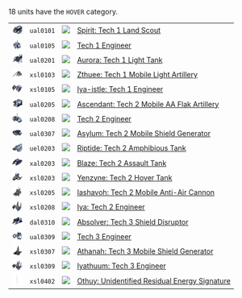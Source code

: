 18 units have the <code>HOVER</code> category.
<table>
    <tr>
        <td><a href="UAL0101"><img src="icons/units/UAL0101_icon.png" width="21px" /></a></td>
        <td><code>ual0101</code></td>
        <td><a href="Forged Alliance Forever"><img src="icons/mods/mod.png" width="21px" /></a></td>
        <td><a href="UAL0101">Spirit: Tech 1 Land Scout</a></td>
    </tr>
    <tr>
        <td><a href="UAL0105"><img src="icons/units/UAL0105_icon.png" width="21px" /></a></td>
        <td><code>ual0105</code></td>
        <td><a href="Forged Alliance Forever"><img src="icons/mods/mod.png" width="21px" /></a></td>
        <td><a href="UAL0105">Tech 1 Engineer</a></td>
    </tr>
    <tr>
        <td><a href="UAL0201"><img src="icons/units/UAL0201_icon.png" width="21px" /></a></td>
        <td><code>ual0201</code></td>
        <td><a href="Forged Alliance Forever"><img src="icons/mods/mod.png" width="21px" /></a></td>
        <td><a href="UAL0201">Aurora: Tech 1 Light Tank</a></td>
    </tr>
    <tr>
        <td><a href="XSL0103"><img src="icons/units/XSL0103_icon.png" width="21px" /></a></td>
        <td><code>xsl0103</code></td>
        <td><a href="Forged Alliance Forever"><img src="icons/mods/mod.png" width="21px" /></a></td>
        <td><a href="XSL0103">Zthuee: Tech 1 Mobile Light Artillery</a></td>
    </tr>
    <tr>
        <td><a href="XSL0105"><img src="icons/units/XSL0105_icon.png" width="21px" /></a></td>
        <td><code>xsl0105</code></td>
        <td><a href="Forged Alliance Forever"><img src="icons/mods/mod.png" width="21px" /></a></td>
        <td><a href="XSL0105">Iya-istle: Tech 1 Engineer</a></td>
    </tr>
    <tr>
        <td><a href="UAL0205"><img src="icons/units/UAL0205_icon.png" width="21px" /></a></td>
        <td><code>ual0205</code></td>
        <td><a href="Forged Alliance Forever"><img src="icons/mods/mod.png" width="21px" /></a></td>
        <td><a href="UAL0205">Ascendant: Tech 2 Mobile AA Flak Artillery</a></td>
    </tr>
    <tr>
        <td><a href="UAL0208"><img src="icons/units/UAL0208_icon.png" width="21px" /></a></td>
        <td><code>ual0208</code></td>
        <td><a href="Forged Alliance Forever"><img src="icons/mods/mod.png" width="21px" /></a></td>
        <td><a href="UAL0208">Tech 2 Engineer</a></td>
    </tr>
    <tr>
        <td><a href="UAL0307"><img src="icons/units/UAL0307_icon.png" width="21px" /></a></td>
        <td><code>ual0307</code></td>
        <td><a href="Forged Alliance Forever"><img src="icons/mods/mod.png" width="21px" /></a></td>
        <td><a href="UAL0307">Asylum: Tech 2 Mobile Shield Generator</a></td>
    </tr>
    <tr>
        <td><a href="UEL0203"><img src="icons/units/UEL0203_icon.png" width="21px" /></a></td>
        <td><code>uel0203</code></td>
        <td><a href="Forged Alliance Forever"><img src="icons/mods/mod.png" width="21px" /></a></td>
        <td><a href="UEL0203">Riptide: Tech 2 Amphibious Tank</a></td>
    </tr>
    <tr>
        <td><a href="XAL0203"><img src="icons/units/XAL0203_icon.png" width="21px" /></a></td>
        <td><code>xal0203</code></td>
        <td><a href="Forged Alliance Forever"><img src="icons/mods/mod.png" width="21px" /></a></td>
        <td><a href="XAL0203">Blaze: Tech 2 Assault Tank</a></td>
    </tr>
    <tr>
        <td><a href="XSL0203"><img src="icons/units/XSL0203_icon.png" width="21px" /></a></td>
        <td><code>xsl0203</code></td>
        <td><a href="Forged Alliance Forever"><img src="icons/mods/mod.png" width="21px" /></a></td>
        <td><a href="XSL0203">Yenzyne: Tech 2 Hover Tank</a></td>
    </tr>
    <tr>
        <td><a href="XSL0205"><img src="icons/units/XSL0205_icon.png" width="21px" /></a></td>
        <td><code>xsl0205</code></td>
        <td><a href="Forged Alliance Forever"><img src="icons/mods/mod.png" width="21px" /></a></td>
        <td><a href="XSL0205">Iashavoh: Tech 2 Mobile Anti-Air Cannon</a></td>
    </tr>
    <tr>
        <td><a href="XSL0208"><img src="icons/units/XSL0208_icon.png" width="21px" /></a></td>
        <td><code>xsl0208</code></td>
        <td><a href="Forged Alliance Forever"><img src="icons/mods/mod.png" width="21px" /></a></td>
        <td><a href="XSL0208">Iya: Tech 2 Engineer</a></td>
    </tr>
    <tr>
        <td><a href="DAL0310"><img src="icons/units/DAL0310_icon.png" width="21px" /></a></td>
        <td><code>dal0310</code></td>
        <td><a href="Forged Alliance Forever"><img src="icons/mods/mod.png" width="21px" /></a></td>
        <td><a href="DAL0310">Absolver: Tech 3 Shield Disruptor</a></td>
    </tr>
    <tr>
        <td><a href="UAL0309"><img src="icons/units/UAL0309_icon.png" width="21px" /></a></td>
        <td><code>ual0309</code></td>
        <td><a href="Forged Alliance Forever"><img src="icons/mods/mod.png" width="21px" /></a></td>
        <td><a href="UAL0309">Tech 3 Engineer</a></td>
    </tr>
    <tr>
        <td><a href="XSL0307"><img src="icons/units/XSL0307_icon.png" width="21px" /></a></td>
        <td><code>xsl0307</code></td>
        <td><a href="Forged Alliance Forever"><img src="icons/mods/mod.png" width="21px" /></a></td>
        <td><a href="XSL0307">Athanah: Tech 3 Mobile Shield Generator</a></td>
    </tr>
    <tr>
        <td><a href="XSL0309"><img src="icons/units/XSL0309_icon.png" width="21px" /></a></td>
        <td><code>xsl0309</code></td>
        <td><a href="Forged Alliance Forever"><img src="icons/mods/mod.png" width="21px" /></a></td>
        <td><a href="XSL0309">Iyathuum: Tech 3 Engineer</a></td>
    </tr>
    <tr>
        <td><a href="XSL0402"><img src="icons/units/XSL0402_icon.png" width="21px" /></a></td>
        <td><code>xsl0402</code></td>
        <td><a href="Forged Alliance Forever"><img src="icons/mods/mod.png" width="21px" /></a></td>
        <td><a href="XSL0402">Othuy: Unidentified Residual Energy Signature</a></td>
    </tr>
</table>
